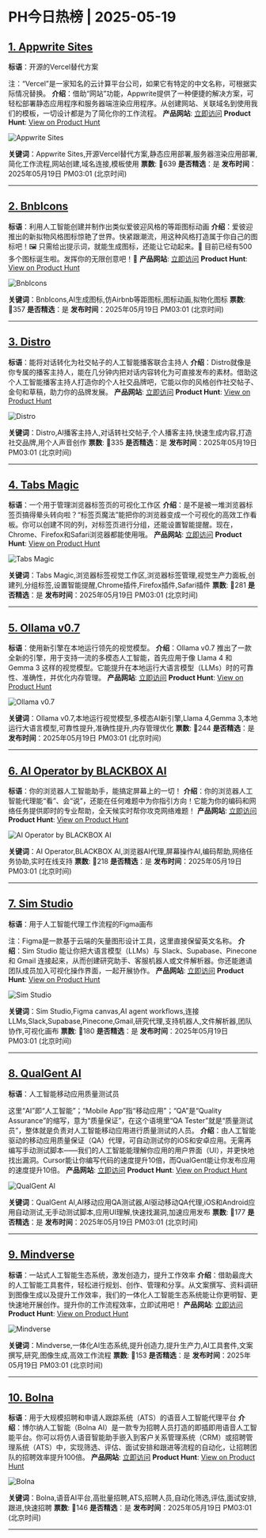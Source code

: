 # PH今日热榜 | 2025-05-19

## [1. Appwrite Sites](https://www.producthunt.com/posts/appwrite-sites?utm_campaign=producthunt-api&utm_medium=api-v2&utm_source=Application%3A+dev+%28ID%3A+189358%29)
**标语**：开源的Vercel替代方案

注：“Vercel”是一家知名的云计算平台公司，如果它有特定的中文名称，可根据实际情况替换。
**介绍**：借助“网站”功能，Appwrite提供了一种便捷的解决方案，可轻松部署静态应用程序和服务器端渲染应用程序。从创建网站、关联域名到使用我们的模板，一切设计都是为了简化你的工作流程。
**产品网站**: [立即访问](https://www.producthunt.com/r/PRI3IBUFUIETLY?utm_campaign=producthunt-api&utm_medium=api-v2&utm_source=Application%3A+dev+%28ID%3A+189358%29)
**Product Hunt**: [View on Product Hunt](https://www.producthunt.com/posts/appwrite-sites?utm_campaign=producthunt-api&utm_medium=api-v2&utm_source=Application%3A+dev+%28ID%3A+189358%29)

![Appwrite Sites](https://ph-files.imgix.net/7ea9fa10-e700-4fbc-a1be-d5e7a8caa757.png?auto=format)

**关键词**：Appwrite Sites,开源Vercel替代方案,静态应用部署,服务器渲染应用部署,简化工作流程,网站创建,域名连接,模板使用
**票数**: 🔺639
**是否精选**：是
**发布时间**：2025年05月19日 PM03:01 (北京时间)

---

## [2. BnbIcons](https://www.producthunt.com/posts/bnbicons?utm_campaign=producthunt-api&utm_medium=api-v2&utm_source=Application%3A+dev+%28ID%3A+189358%29)
**标语**：利用人工智能创建并制作出类似爱彼迎风格的等距图标动画
**介绍**：爱彼迎推出的新拟物风格图标惊艳了世界。快紧跟潮流，用这种风格打造属于你自己的图标吧！🖼️ 只需给出提示词，就能生成图标，还能让它动起来。📸 目前已经有500多个图标诞生啦。发挥你的无限创意吧！🎉
**产品网站**: [立即访问](https://www.producthunt.com/r/JVLQLRXRET363P?utm_campaign=producthunt-api&utm_medium=api-v2&utm_source=Application%3A+dev+%28ID%3A+189358%29)
**Product Hunt**: [View on Product Hunt](https://www.producthunt.com/posts/bnbicons?utm_campaign=producthunt-api&utm_medium=api-v2&utm_source=Application%3A+dev+%28ID%3A+189358%29)

![BnbIcons](https://ph-files.imgix.net/94bdeb51-43aa-49d1-831f-5dfc7bea51f0.png?auto=format)

**关键词**：BnbIcons,AI生成图标,仿Airbnb等距图标,图标动画,拟物化图标
**票数**: 🔺357
**是否精选**：是
**发布时间**：2025年05月19日 PM03:01 (北京时间)

---

## [3. Distro](https://www.producthunt.com/posts/distro-3?utm_campaign=producthunt-api&utm_medium=api-v2&utm_source=Application%3A+dev+%28ID%3A+189358%29)
**标语**：能将对话转化为社交帖子的人工智能播客联合主持人
**介绍**：Distro就像是你专属的播客主持人，能在几分钟内把对话内容转化为可直接发布的素材。借助这个人工智能播客主持人打造你的个人社交品牌吧，它能以你的风格创作社交帖子、金句和草稿，助力你的品牌发展。
**产品网站**: [立即访问](https://www.producthunt.com/r/W5F6VSAVA6PGBZ?utm_campaign=producthunt-api&utm_medium=api-v2&utm_source=Application%3A+dev+%28ID%3A+189358%29)
**Product Hunt**: [View on Product Hunt](https://www.producthunt.com/posts/distro-3?utm_campaign=producthunt-api&utm_medium=api-v2&utm_source=Application%3A+dev+%28ID%3A+189358%29)

![Distro](https://ph-files.imgix.net/17e3811f-b8bb-4b6a-ae85-aaf47e25a4b8.png?auto=format)

**关键词**：Distro,AI播客主持人,对话转社交帖子,个人播客主持,快速生成内容,打造社交品牌,用个人声音创作
**票数**: 🔺335
**是否精选**：是
**发布时间**：2025年05月19日 PM03:01 (北京时间)

---

## [4. Tabs Magic](https://www.producthunt.com/posts/tabs-magic?utm_campaign=producthunt-api&utm_medium=api-v2&utm_source=Application%3A+dev+%28ID%3A+189358%29)
**标语**：一个用于管理浏览器标签页的可视化工作区
**介绍**：是不是被一堆浏览器标签页搞得晕头转向啦？“标签页魔法”能把你的浏览器变成一个可视化的高效工作看板。你可以创建不同的列，对标签页进行分组，还能设置智能提醒。现在，Chrome、Firefox和Safari浏览器都能使用哦。
**产品网站**: [立即访问](https://www.producthunt.com/r/6FFXPPASPPLMA6?utm_campaign=producthunt-api&utm_medium=api-v2&utm_source=Application%3A+dev+%28ID%3A+189358%29)
**Product Hunt**: [View on Product Hunt](https://www.producthunt.com/posts/tabs-magic?utm_campaign=producthunt-api&utm_medium=api-v2&utm_source=Application%3A+dev+%28ID%3A+189358%29)

![Tabs Magic](https://ph-files.imgix.net/6c7a4d4a-2376-40a8-a2e0-507aa2a2dfd4.png?auto=format)

**关键词**：Tabs Magic,浏览器标签视觉工作区,浏览器标签管理,视觉生产力面板,创建列,分组标签,设置智能提醒,Chrome插件,Firefox插件,Safari插件
**票数**: 🔺281
**是否精选**：是
**发布时间**：2025年05月19日 PM03:01 (北京时间)

---

## [5. Ollama v0.7](https://www.producthunt.com/posts/ollama-v0-7?utm_campaign=producthunt-api&utm_medium=api-v2&utm_source=Application%3A+dev+%28ID%3A+189358%29)
**标语**：使用新引擎在本地运行领先的视觉模型。
**介绍**：Ollama v0.7 推出了一款全新的引擎，用于支持一流的多模态人工智能，首先应用于像 Llama 4 和 Gemma 3 这样的视觉模型。它能提升在本地运行大语言模型（LLMs）时的可靠性、准确性，并优化内存管理。
**产品网站**: [立即访问](https://www.producthunt.com/r/VA2EFJVKOHS474?utm_campaign=producthunt-api&utm_medium=api-v2&utm_source=Application%3A+dev+%28ID%3A+189358%29)
**Product Hunt**: [View on Product Hunt](https://www.producthunt.com/posts/ollama-v0-7?utm_campaign=producthunt-api&utm_medium=api-v2&utm_source=Application%3A+dev+%28ID%3A+189358%29)

![Ollama v0.7](https://ph-files.imgix.net/34bcca34-f3fe-4031-9210-c5549bc1b90c.png?auto=format)

**关键词**：Ollama v0.7,本地运行视觉模型,多模态AI新引擎,Llama 4,Gemma 3,本地运行大语言模型,可靠性提升,准确性提升,内存管理优化
**票数**: 🔺244
**是否精选**：是
**发布时间**：2025年05月19日 PM03:01 (北京时间)

---

## [6. AI Operator by BLACKBOX AI](https://www.producthunt.com/posts/ai-operator-by-blackbox-ai?utm_campaign=producthunt-api&utm_medium=api-v2&utm_source=Application%3A+dev+%28ID%3A+189358%29)
**标语**：你的浏览器人工智能助手，能搞定屏幕上的一切！
**介绍**：你的浏览器人工智能代理能“看”、会“说”，还能在任何难题中为你指引方向！它能为你的编码和网络任务提供即时的专业帮助，全天候实时帮你攻克网络难题！
**产品网站**: [立即访问](https://www.producthunt.com/r/LAMWJ2QDZQVMRB?utm_campaign=producthunt-api&utm_medium=api-v2&utm_source=Application%3A+dev+%28ID%3A+189358%29)
**Product Hunt**: [View on Product Hunt](https://www.producthunt.com/posts/ai-operator-by-blackbox-ai?utm_campaign=producthunt-api&utm_medium=api-v2&utm_source=Application%3A+dev+%28ID%3A+189358%29)

![AI Operator by BLACKBOX AI](https://ph-files.imgix.net/d324d7f7-e601-406d-81b1-71694ead81c7.png?auto=format)

**关键词**：AI Operator,BLACKBOX AI,浏览器AI代理,屏幕操作AI,编码帮助,网络任务协助,实时在线支持
**票数**: 🔺218
**是否精选**：是
**发布时间**：2025年05月19日 PM03:01 (北京时间)

---

## [7. Sim Studio](https://www.producthunt.com/posts/sim-studio-3?utm_campaign=producthunt-api&utm_medium=api-v2&utm_source=Application%3A+dev+%28ID%3A+189358%29)
**标语**：用于人工智能代理工作流程的Figma画布

注：Figma是一款基于云端的矢量图形设计工具，这里直接保留英文名称。
**介绍**：Sim Studio 能让你把大语言模型（LLMs）与 Slack、Supabase、Pinecone 和 Gmail 连接起来，从而创建研究助手、客服机器人或文件解析器。你还能邀请团队成员加入可视化操作界面，一起开展协作。
**产品网站**: [立即访问](https://www.producthunt.com/r/C2CKDMVTCAFFBP?utm_campaign=producthunt-api&utm_medium=api-v2&utm_source=Application%3A+dev+%28ID%3A+189358%29)
**Product Hunt**: [View on Product Hunt](https://www.producthunt.com/posts/sim-studio-3?utm_campaign=producthunt-api&utm_medium=api-v2&utm_source=Application%3A+dev+%28ID%3A+189358%29)

![Sim Studio](https://ph-files.imgix.net/7cadc576-2fe8-494b-9ad0-9c9bba559c70.png?auto=format)

**关键词**：Sim Studio,Figma canvas,AI agent workflows,连接LLMs,Slack,Supabase,Pinecone,Gmail,研究代理,支持机器人,文件解析器,团队协作,可视化画布
**票数**: 🔺180
**是否精选**：是
**发布时间**：2025年05月19日 PM03:01 (北京时间)

---

## [8. QualGent AI](https://www.producthunt.com/posts/qualgent-ai?utm_campaign=producthunt-api&utm_medium=api-v2&utm_source=Application%3A+dev+%28ID%3A+189358%29)
**标语**：人工智能移动应用质量测试员

这里“AI”即“人工智能”；“Mobile App”指“移动应用”；“QA”是“Quality Assurance”的缩写，意为“质量保证”，在这个语境里“QA Tester”就是“质量测试员”，整体就是负责对人工智能移动应用进行质量测试的人员。
**介绍**：由人工智能驱动的移动应用质量保证（QA）代理，可自动测试你的iOS和安卓应用。无需再编写手动测试脚本——我们的人工智能能理解你应用的用户界面（UI），并更快地找出漏洞。Cursor能让你编写代码的速度提升10倍，而QualGent能让你发布应用的速度提升10倍。
**产品网站**: [立即访问](https://www.producthunt.com/r/QPSKO3GJ6IU3Y3?utm_campaign=producthunt-api&utm_medium=api-v2&utm_source=Application%3A+dev+%28ID%3A+189358%29)
**Product Hunt**: [View on Product Hunt](https://www.producthunt.com/posts/qualgent-ai?utm_campaign=producthunt-api&utm_medium=api-v2&utm_source=Application%3A+dev+%28ID%3A+189358%29)

![QualGent AI](https://ph-files.imgix.net/b6c35fbf-0205-4e1a-a0dd-aa52d38cb1f9.png?auto=format)

**关键词**：QualGent AI,AI移动应用QA测试器,AI驱动移动QA代理,iOS和Android应用自动测试,无手动测试脚本,应用UI理解,快速找漏洞,加速应用发布
**票数**: 🔺177
**是否精选**：是
**发布时间**：2025年05月19日 PM03:01 (北京时间)

---

## [9. Mindverse](https://www.producthunt.com/posts/mindverse?utm_campaign=producthunt-api&utm_medium=api-v2&utm_source=Application%3A+dev+%28ID%3A+189358%29)
**标语**：一站式人工智能生态系统，激发创造力，提升工作效率
**介绍**：借助最庞大的人工智能工具套件，轻松进行规划、创作、管理和分享。从文案撰写、资料调研到图像生成以及提升工作效率，我们的一体化人工智能生态系统能让你更明智、更快速地开展创作。提升你的工作流程效率，立即试用吧！
**产品网站**: [立即访问](https://www.producthunt.com/r/JQITUB2SDMUGES?utm_campaign=producthunt-api&utm_medium=api-v2&utm_source=Application%3A+dev+%28ID%3A+189358%29)
**Product Hunt**: [View on Product Hunt](https://www.producthunt.com/posts/mindverse?utm_campaign=producthunt-api&utm_medium=api-v2&utm_source=Application%3A+dev+%28ID%3A+189358%29)

![Mindverse](https://ph-files.imgix.net/7bba187a-933c-4bff-89fd-20eb34da8339.png?auto=format)

**关键词**：Mindverse,一体化AI生态系统,提升创造力,提升生产力,AI工具套件,文案撰写,研究,图像生成,高效工作流程
**票数**: 🔺153
**是否精选**：是
**发布时间**：2025年05月19日 PM03:01 (北京时间)

---

## [10. Bolna](https://www.producthunt.com/posts/bolna-2?utm_campaign=producthunt-api&utm_medium=api-v2&utm_source=Application%3A+dev+%28ID%3A+189358%29)
**标语**：用于大规模招聘和申请人跟踪系统（ATS）的语音人工智能代理平台
**介绍**：博尔纳人工智能（Bolna AI）是一款专为招聘人员打造的即插即用语音人工智能平台。你可以将仿人语音智能助手嵌入到客户关系管理系统（CRM）或招聘管理系统（ATS）中，实现筛选、评估、面试安排和跟进等流程的自动化，让招聘团队的招聘效率提升100倍。
**产品网站**: [立即访问](https://www.producthunt.com/r/KSR7EKZJARGJ3R?utm_campaign=producthunt-api&utm_medium=api-v2&utm_source=Application%3A+dev+%28ID%3A+189358%29)
**Product Hunt**: [View on Product Hunt](https://www.producthunt.com/posts/bolna-2?utm_campaign=producthunt-api&utm_medium=api-v2&utm_source=Application%3A+dev+%28ID%3A+189358%29)

![Bolna](https://ph-files.imgix.net/f16dd298-1782-4877-92ac-c2b154152ebe.png?auto=format)

**关键词**：Bolna,语音AI平台,高批量招聘,ATS,招聘人员,自动化筛选,评估,面试安排,跟进,快速招聘
**票数**: 🔺146
**是否精选**：是
**发布时间**：2025年05月19日 PM03:01 (北京时间)

---

